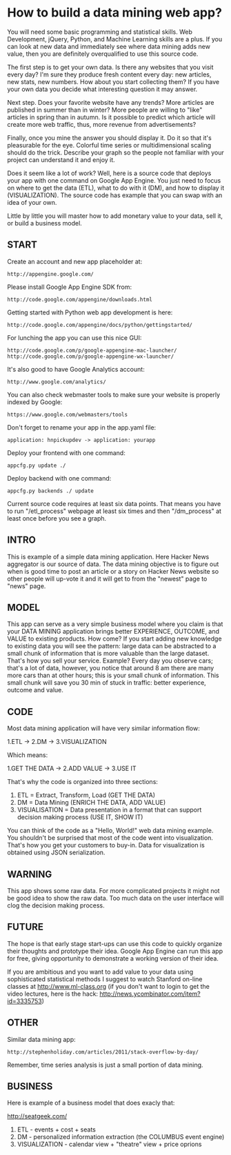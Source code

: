 # How to build a data mining web app?


You will need some basic programming and statistical skills.
Web Development, jQuery, Python, and Machine Learning
skills are a plus. If you can look at new data and 
immediately see where data mining adds new value, then
you are definitely overqualified to use this source code.

The first step is to get your own data. Is there 
any websites that you visit every day? I'm sure 
they produce fresh content every day: new articles,
new stats, new numbers. How about you start 
collecting them? If you have your own data 
you decide what interesting question it may answer.

Next step. Does your favorite website have any 
trends? More articles are published in summer 
than in winter? More people are willing to "like" 
articles in spring than in autumn. Is it possible 
to predict which article will create more web traffic,
thus, more revenue from advertisements?

Finally, once you mine the answer you should 
display it. Do it so that it's pleasurable 
for the eye. Colorful time series or multidimensional 
scaling should do the trick. Describe your graph 
so the people not familiar with your project 
can understand it and enjoy it.

Does it seem like a lot of work? Well, here is a source
code that deploys your app with one command on Google App 
Engine. You just need to focus on where to get 
the data (ETL), what to do with it (DM), and how
to display it (VISUALIZATION). The source code has example
that you can swap with an idea of your own.

Little by little you will master how to add monetary
value to your data, sell it, or build a business
model.

## START


Create an account and new app placeholder at:

    http://appengine.google.com/

Please install Google App Engine SDK from:

    http://code.google.com/appengine/downloads.html

Getting started with Python web app development is here:

    http://code.google.com/appengine/docs/python/gettingstarted/

For lunching the app you can use this nice GUI:


    http://code.google.com/p/google-appengine-mac-launcher/
    http://code.google.com/p/google-appengine-wx-launcher/


It's also good to have Google Analytics account:

    http://www.google.com/analytics/

You can also check webmaster tools to make sure your
website is properly indexed by Google:

    https://www.google.com/webmasters/tools

Don't forget to rename your app in the app.yaml file:

    application: hnpickupdev -> application: yourapp

Deploy your frontend with one command:

    appcfg.py update ./

Deploy backend with one command:

    appcfg.py backends ./ update

Current source code requires at least six data points.
That means you have to run "/etl_process" webpage at
least six times and then "/dm_process" at least once
before you see a graph.

## INTRO

This is example of a simple data mining application.
Here Hacker News aggregator is our source of data. 
The data mining objective is to figure out when is good time
to post an article or a story on Hacker News website so
other people will up-vote it and it will get to from 
the "newest" page to "news" page.


## MODEL


This app can serve as a very simple business model 
where you claim is that your DATA MINING application 
brings better EXPERIENCE, OUTCOME, and VALUE to 
existing products. How come? If you start adding new
knowledge to existing data you will see the
pattern: large data can be abstracted to a small 
chunk of information that is more valuable
than the large dataset. That's how you sell your 
service. Example? Every day you observe cars;
that's a lot of data, however, you notice that
around 8 am there are many more cars than at other
hours; this is your small chunk of information.
This small chunk will save you 30 min of stuck
in traffic: better experience, outcome and value.


## CODE


Most data mining application will have very similar 
information flow:

  1.ETL -> 2.DM -> 3.VISUALIZATION

Which means:

  1.GET THE DATA -> 2.ADD VALUE -> 3.USE IT

That's why the code is organized into three sections:

  1. ETL = Extract, Transform, Load (GET THE DATA)
  2. DM = Data Mining (ENRICH THE DATA, ADD VALUE)
  3. VISUALISATION = Data presentation in a format  that can support decision making process (USE IT, SHOW IT)

You can think of the code as a "Hello, World!" web data mining 
example. You shouldn't be surprised that most of the code went
into visualization. That's how you get your customers to buy-in. 
Data for visualization is obtained using JSON serialization.


## WARNING


This app shows some raw data. For more complicated projects
it might not be good idea to show the raw data. Too much
data on the user interface will clog the decision making
process.


## FUTURE


The hope is that early stage start-ups can use this 
code to quickly organize their thoughts and prototype 
their idea. Google App Engine can run this app for free, 
giving opportunity to demonstrate a working version of 
their idea.

If you are ambitious and you want to add value to your data
using sophisticated statistical methods I suggest to watch
Stanford on-line classes at http://www.ml-class.org (if you
don't want to login to get the video lectures, here is the 
hack: http://news.ycombinator.com/item?id=3335753)


## OTHER


Similar data mining app:

    http://stephenholiday.com/articles/2011/stack-overflow-by-day/

Remember, time series analysis is just a small portion 
of data mining.

## BUSINESS

Here is example of a business model that does exacly that:

http://seatgeek.com/

1. ETL - events + cost + seats
2. DM - personalized information extraction (the COLUMBUS event engine)
3. VISUALIZATION - calendar view + "theatre" view + price oprions


